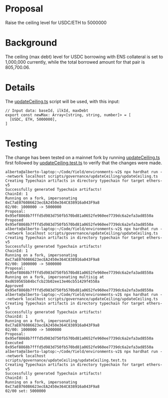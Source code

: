 # Proposal
Raise the ceiling level for USDC/ETH to 5000000

# Background
The ceiling (max debt) level for USDC borrowing with ENS collateral is set to 1,000,000 currently, while the total borrowed amount for that pair is 805,700.06.

# Details
The [updateCeiling.ts](https://github.com/yieldprotocol/environments-v2/blob/feat/update-ceiling/scripts/operations/governance/updateCeiling/updateCeiling.ts) script will be used, with this input:
```
// Input data: baseId, ilkId, maxDebt
export const newMax: Array<[string, string, number]> = [
  [USDC, ETH, 5000000],
]

```
# Testing
The change has been tested on a mainnet fork by running [updateCeiling.ts](https://github.com/yieldprotocol/environments-v2/blob/feat/update-ceiling/scripts/operations/governance/updateCeiling/updateCeiling.ts) first followed by [updateCeiling.test.ts](https://github.com/yieldprotocol/environments-v2/blob/feat/update-ceiling/scripts/operations/governance/updateCeiling/updateCeiling.test.ts) to verify that the changes were made.
```
alberto@alberto-laptop:~/Code/Yield/environments-v2$ npx hardhat run --network localhost scripts/governance/updateCeiling/updateCeiling.ts 
Creating Typechain artifacts in directory typechain for target ethers-v5
Successfully generated Typechain artifacts!
ChainId: 1
Running on a fork, impersonating 0xC7aE076086623ecEA2450e364C838916a043F9a8
02/00: 1000000 -> 5000000
Proposal: 0x95ef8868b7fffd5d983d750fb570bd81a0652fe960ee7739dc6a2efa3ad8550a
Proposed 0x95ef8868b7fffd5d983d750fb570bd81a0652fe960ee7739dc6a2efa3ad8550a
alberto@alberto-laptop:~/Code/Yield/environments-v2$ npx hardhat run --network localhost scripts/governance/updateCeiling/updateCeiling.ts 
Creating Typechain artifacts in directory typechain for target ethers-v5
Successfully generated Typechain artifacts!
ChainId: 1
Running on a fork, impersonating 0xC7aE076086623ecEA2450e364C838916a043F9a8
02/00: 1000000 -> 5000000
Proposal: 0x95ef8868b7fffd5d983d750fb570bd81a0652fe960ee7739dc6a2efa3ad8550a
Running on a fork, impersonating multisig at 0xd659565b84bcfcb23b02ee13e46cb51429f4558a
Approved 0x95ef8868b7fffd5d983d750fb570bd81a0652fe960ee7739dc6a2efa3ad8550a
alberto@alberto-laptop:~/Code/Yield/environments-v2$ npx hardhat run --network localhost scripts/governance/updateCeiling/updateCeiling.ts 
Creating Typechain artifacts in directory typechain for target ethers-v5
Successfully generated Typechain artifacts!
ChainId: 1
Running on a fork, impersonating 0xC7aE076086623ecEA2450e364C838916a043F9a8
02/00: 1000000 -> 5000000
Proposal: 0x95ef8868b7fffd5d983d750fb570bd81a0652fe960ee7739dc6a2efa3ad8550a
Executed 0x95ef8868b7fffd5d983d750fb570bd81a0652fe960ee7739dc6a2efa3ad8550a
alberto@alberto-laptop:~/Code/Yield/environments-v2$ npx hardhat run --network localhost scripts/governance/updateCeiling/updateCeiling.test.ts 
Creating Typechain artifacts in directory typechain for target ethers-v5
Successfully generated Typechain artifacts!
ChainId: 1
Running on a fork, impersonating 0xC7aE076086623ecEA2450e364C838916a043F9a8
02/00 set: 5000000
```